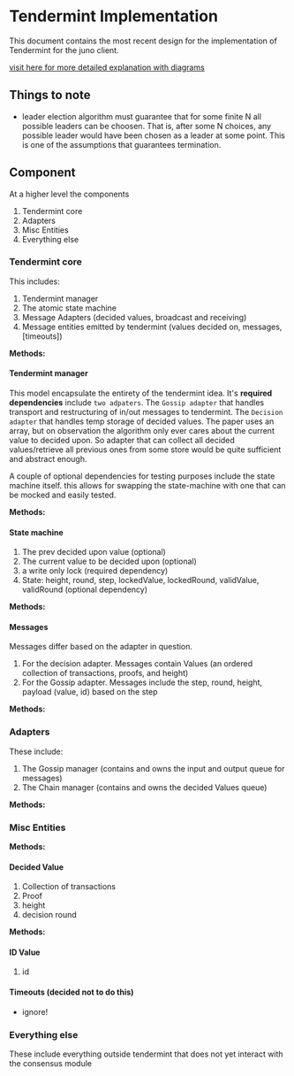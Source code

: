 # Tendermint Implementation
This document contains the most recent design for the implementation of Tendermint for the juno client.

[visit here for more detailed explanation with diagrams](https://www.notion.so/nethermind/Tendermint-Consensus-f5f337c7a90046efbcf98fa2eafa8279?pvs=4#dabf0214f3324e5eba186fbe167cf056)

## Things to note
- leader election algorithm must guarantee that for some finite N all possible leaders can be choosen.
  That is, after some N choices, any possible leader would have been chosen as a leader at some point. This is one of the
  assumptions that guarantees termination.

## Component
At a higher level the components
1. Tendermint core
2. Adapters
3. Misc Entities
4. Everything else


### Tendermint core
This includes:
1. Tendermint manager
2. The atomic state machine
3. Message Adapters (decided values, broadcast and receiving)
4. Message entities emitted by tendermint (values decided on, messages, [timeouts])

**Methods:**

#### Tendermint manager
This model encapsulate the entirety of the tendermint idea.
It's **required dependencies** include `two adpaters`. The `Gossip adapter` that handles transport and 
restructuring of in/out messages to tendermint. The `Decision adapter` that handles temp storage of decided
values. The paper uses an array, but on observation the algorithm only ever cares about the current value to decided
upon. So adapter that can collect all decided values/retrieve all previous ones from some store would be quite
sufficient and abstract enough.
  
A couple of optional dependencies for testing purposes include the state machine itself.
this allows for swapping the state-machine with one that can be mocked and easily tested.

**Methods:**

#### State machine
1. The prev decided upon value (optional)
2. The current value to be decided upon (optional)
3. a write only lock (required dependency)
4. State: height, round, step, lockedValue, lockedRound, validValue, validRound (optional dependency)

**Methods:**

#### Messages
Messages differ based on the adapter in question.
1. For the decision adapter. Messages contain Values (an ordered collection of transactions, proofs, and height)
2. For the Gossip adapter. Messages include the step, round, height, payload (value, id) based on the step


**Methods:**

### Adapters
These include:
1. The Gossip manager (contains and owns the input and output queue for messages)
2. The Chain manager (contains and owns the decided Values queue)

**Methods:**

### Misc Entities

**Methods:**

#### Decided Value
1. Collection of transactions
2. Proof
3. height
4. decision round

**Methods:**

#### ID Value
1. id

#### Timeouts (decided not to do this)
- ignore!

### Everything else
These include everything outside tendermint that does not yet interact with the consensus module


